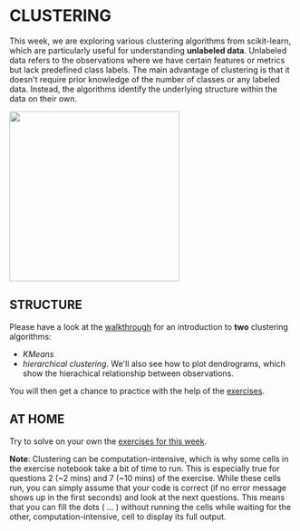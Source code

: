 # CLUSTERING 

This week, we are exploring various clustering algorithms from scikit-learn, which are particularly useful for understanding **unlabeled data**. Unlabeled data refers to the observations where we have certain features or metrics but lack predefined class labels. The main advantage of clustering is that it doesn't require prior knowledge of the number of classes or any labeled data. Instead, the algorithms identify the underlying structure within the data on their own.

<img src='https://static.javatpoint.com/tutorial/machine-learning/images/k-means-clustering-algorithm-in-machine-learning.png' width="300">

## STRUCTURE

Please have a look at the [walkthrough](walkthrough_05.ipynb) for an introduction to **two** clustering algorithms:
 - *KMeans*
 - *hierarchical clustering*.
We'll also see how to plot dendrograms, which show the hierachical relationship between observations.

You will then get a chance to practice with the help of the [exercises](exercises/exercise_clustering.ipynb).

## AT HOME

Try to solve on your own the [exercises for this week](exercises/exercise_clustering.ipynb).

**Note**: Clustering can be computation-intensive, which is why some cells in the exercise notebook take a bit of time to run. 
This is especially true for questions 2 (~2 mins) and 7 (~10 mins) of the exercise. 
While these cells run, you can simply assume that your code is correct (if no error message shows up in the first seconds) and look at the next questions. 
This means that you can fill the dots ( ... ) without running the cells while waiting for the other, computation-intensive, cell to display its full output.
